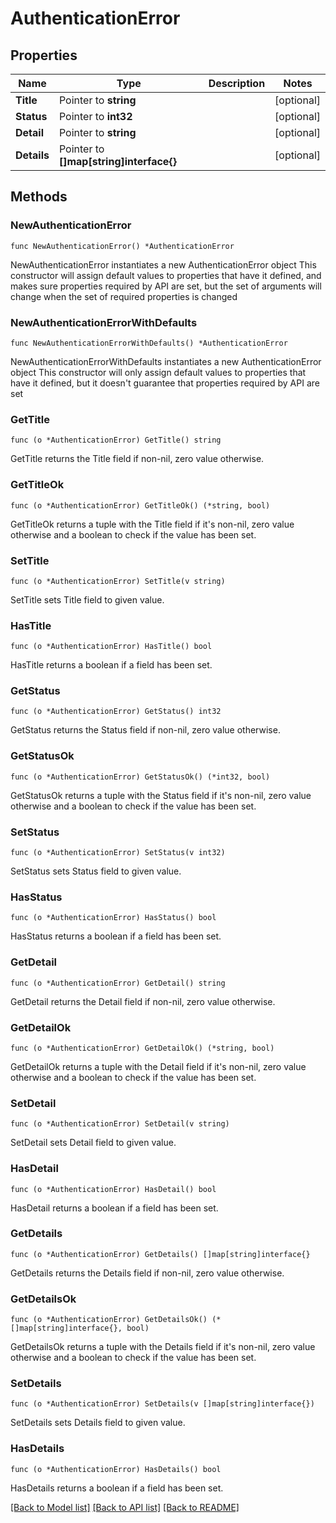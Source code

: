 # AuthenticationError

## Properties

Name | Type | Description | Notes
------------ | ------------- | ------------- | -------------
**Title** | Pointer to **string** |  | [optional] 
**Status** | Pointer to **int32** |  | [optional] 
**Detail** | Pointer to **string** |  | [optional] 
**Details** | Pointer to **[]map[string]interface{}** |  | [optional] 

## Methods

### NewAuthenticationError

`func NewAuthenticationError() *AuthenticationError`

NewAuthenticationError instantiates a new AuthenticationError object
This constructor will assign default values to properties that have it defined,
and makes sure properties required by API are set, but the set of arguments
will change when the set of required properties is changed

### NewAuthenticationErrorWithDefaults

`func NewAuthenticationErrorWithDefaults() *AuthenticationError`

NewAuthenticationErrorWithDefaults instantiates a new AuthenticationError object
This constructor will only assign default values to properties that have it defined,
but it doesn't guarantee that properties required by API are set

### GetTitle

`func (o *AuthenticationError) GetTitle() string`

GetTitle returns the Title field if non-nil, zero value otherwise.

### GetTitleOk

`func (o *AuthenticationError) GetTitleOk() (*string, bool)`

GetTitleOk returns a tuple with the Title field if it's non-nil, zero value otherwise
and a boolean to check if the value has been set.

### SetTitle

`func (o *AuthenticationError) SetTitle(v string)`

SetTitle sets Title field to given value.

### HasTitle

`func (o *AuthenticationError) HasTitle() bool`

HasTitle returns a boolean if a field has been set.

### GetStatus

`func (o *AuthenticationError) GetStatus() int32`

GetStatus returns the Status field if non-nil, zero value otherwise.

### GetStatusOk

`func (o *AuthenticationError) GetStatusOk() (*int32, bool)`

GetStatusOk returns a tuple with the Status field if it's non-nil, zero value otherwise
and a boolean to check if the value has been set.

### SetStatus

`func (o *AuthenticationError) SetStatus(v int32)`

SetStatus sets Status field to given value.

### HasStatus

`func (o *AuthenticationError) HasStatus() bool`

HasStatus returns a boolean if a field has been set.

### GetDetail

`func (o *AuthenticationError) GetDetail() string`

GetDetail returns the Detail field if non-nil, zero value otherwise.

### GetDetailOk

`func (o *AuthenticationError) GetDetailOk() (*string, bool)`

GetDetailOk returns a tuple with the Detail field if it's non-nil, zero value otherwise
and a boolean to check if the value has been set.

### SetDetail

`func (o *AuthenticationError) SetDetail(v string)`

SetDetail sets Detail field to given value.

### HasDetail

`func (o *AuthenticationError) HasDetail() bool`

HasDetail returns a boolean if a field has been set.

### GetDetails

`func (o *AuthenticationError) GetDetails() []map[string]interface{}`

GetDetails returns the Details field if non-nil, zero value otherwise.

### GetDetailsOk

`func (o *AuthenticationError) GetDetailsOk() (*[]map[string]interface{}, bool)`

GetDetailsOk returns a tuple with the Details field if it's non-nil, zero value otherwise
and a boolean to check if the value has been set.

### SetDetails

`func (o *AuthenticationError) SetDetails(v []map[string]interface{})`

SetDetails sets Details field to given value.

### HasDetails

`func (o *AuthenticationError) HasDetails() bool`

HasDetails returns a boolean if a field has been set.


[[Back to Model list]](../README.md#documentation-for-models) [[Back to API list]](../README.md#documentation-for-api-endpoints) [[Back to README]](../README.md)


